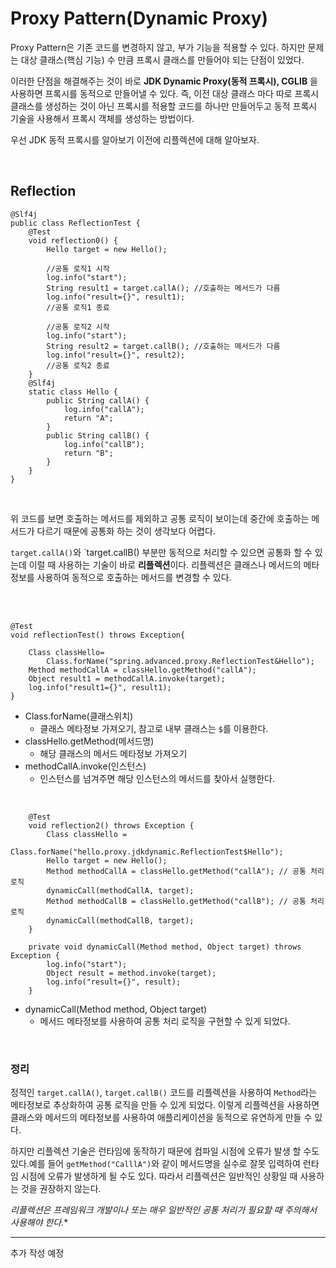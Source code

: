 # Proxy Pattern(Dynamic Proxy)

Proxy Pattern은 기존 코드를 변경하지 않고, 부가 기능을 적용할 수 있다. 하지만 문제는 대상 클래스(핵심 기능) 수 만큼 프록시 클래스를 만들어야 되는 단점이 있었다.

이러한 단점을 해결해주는 것이 바로 **JDK Dynamic Proxy(동적 프록시), CGLIB** 을 사용하면 프록시를 동적으로 만들어낼 수 있다. 즉, 이전 대상 클래스 마다 따로 프록시 클래스를 생성하는 것이 아닌 프록시를 적용할 코드를 하나만 만들어두고 동적 프록시 기술을 사용해서 프록시 객체를 생성하는 방법이다.

우선 JDK 동적 프록시를 알아보기 이전에 리플렉션에 대해 알아보자.

<br/>

## Reflection

```
@Slf4j
public class ReflectionTest {
    @Test
    void reflection0() {
        Hello target = new Hello();
        
        //공통 로직1 시작
        log.info("start");
        String result1 = target.callA(); //호출하는 메서드가 다름
        log.info("result={}", result1);
        //공통 로직1 종료
        
        //공통 로직2 시작
        log.info("start");
        String result2 = target.callB(); //호출하는 메서드가 다름
        log.info("result={}", result2);
        //공통 로직2 종료
    }
    @Slf4j
    static class Hello {
        public String callA() {
            log.info("callA");
            return "A";
        }
        public String callB() {
            log.info("callB");
            return "B";
        }
    }
}
```

<br/>

위 코드를 보면 호출하는 메서드를 제외하고 공통 로직이 보이는데 중간에 호출하는 메서드가 다르기 때문에  공통화 하는 것이 생각보다 어렵다. 

`target.callA()`와 `target.callB() 부분만 동적으로 처리할 수 있으면 공통화 할 수 있는데 이럴 때 사용하는 기술이 바로 **리플렉션**이다. 리플렉션은 클래스나 메서드의 메타정보를 사용하여 동적으로 호출하는 메서드를 변경할 수 있다.

<br/>
<br/>


```
@Test
void reflectionTest() throws Exception{

    Class classHello=
        Class.forName("spring.advanced.proxy.ReflectionTest&Hello");
    Method methodCallA = classHello.getMethod("callA");
    Object result1 = methodCallA.invoke(target);
    log.info("result1={}", result1);
}
``` 

- Class.forName(클래스위치)
    - 클래스 메타정보 가져오기, 참고로 내부 클래스는 `$`를 이용한다.
- classHello.getMethod(메서드명)
    - 해당 클래스의 메서드 메타정보 가져오기
- methodCallA.invoke(인스턴스)
    - 인스턴스를 넘겨주면 해당 인스턴스의 메서드를 찾아서 실행한다.

<br/>

```
    @Test
    void reflection2() throws Exception {
        Class classHello =
                Class.forName("hello.proxy.jdkdynamic.ReflectionTest$Hello");
        Hello target = new Hello();
        Method methodCallA = classHello.getMethod("callA"); // 공통 처리 로직
        dynamicCall(methodCallA, target);
        Method methodCallB = classHello.getMethod("callB"); // 공통 처리 로직
        dynamicCall(methodCallB, target);
    }
    
    private void dynamicCall(Method method, Object target) throws Exception {
        log.info("start");
        Object result = method.invoke(target);
        log.info("result={}", result);
    }
```

- dynamicCall(Method method, Object target)
    - 메서드 메타정보를 사용하여 공통 처리 로직을 구현할 수 있게 되었다.

<br/>

### 정리

정적인 `target.callA()`, `target.callB()` 코드를 리플렉션을 사용하여 `Method`라는 메타정보로 추상화하여 공통 로직을 만들 수 있게 되었다. 이렇게 리플렉션을 사용하면 클래스와 메서드의 메타정보를 사용하여 애플리케이션을 동적으로 유연하게 만들 수 있다.

하지만 리플렉션 기술은 런타임에 동작하기 때문에 컴파일 시점에 오류가 발생 할 수도 있다.예를 들어 `getMethod("CalllA")`와 같이 메서드명을 실수로 잘못 입력하여 런타임 시점에 오류가 발생하게 될 수도 있다. 따라서 리플렉션은 일반적인 상황일 때 사용하는 것을 권장하지 않는다.

*리플렉션은 프레임워크 개발이나 또는 매우 일반적인 공통 처리가 필요할 때 주의해서 사용해야 한다.**



---
추가 작성 예정